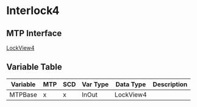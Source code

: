 # Interlock4

## MTP Interface

[LockView4](./../MTP/LockView4.md)

## Variable Table

| Variable | MTP | SCD | Var Type | Data Type | Description |
| -------- | --- | --- | -------- | --------- | ----------- |
| MTPBase  | x   | x   | InOut    | LockView4 |             |
